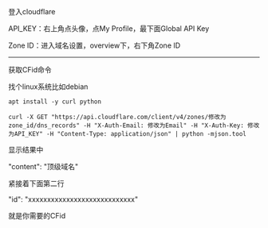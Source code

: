 登入cloudflare

API_KEY：右上角点头像，点My Profile，最下面Global API Key

Zone ID：进入域名设置，overview下，右下角Zone ID

----------

获取CFid命令

找个linux系统比如debian
```
apt install -y curl python
```
```
curl -X GET "https://api.cloudflare.com/client/v4/zones/修改为zone_id/dns_records" -H "X-Auth-Email: 修改为Email" -H "X-Auth-Key: 修改为API_KEY" -H "Content-Type: application/json" | python -mjson.tool
```
显示结果中

"content": "顶级域名"

紧接着下面第二行

"id": "xxxxxxxxxxxxxxxxxxxxxxxxxxxx"

就是你需要的CFid
